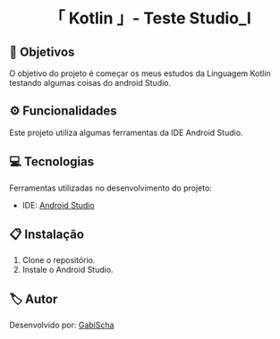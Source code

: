 <h1 align="center">「 Kotlin 」- Teste Studio_Ⅰ</h1>




<h2 id=objective>📌 Objetivos</h2>

O objetivo do projeto é começar os meus estudos da Linguagem Kotlin testando algumas coisas do android Studio.

<h2 id=features>⚙️ Funcionalidades </h2>

Este projeto utiliza algumas ferramentas da IDE Android Studio.

<h2 id=technology>💻 Tecnologias</h2>

Ferramentas utilizadas no desenvolvimento do projeto:

- IDE: <a href="https://developer.android.com/studio?hl=pt-br">Android Studio</a>

<h2 id=installation>📋 Instalação</h2>

1. Clone o repositório.
2. Instale o Android Studio.


<h2 id=author>🏷️ Autor</h2>

Desenvolvido por: <a href="https://www.linkedin.com/in/gabrielaschaper/" target="_blank">GabiScha</a>



